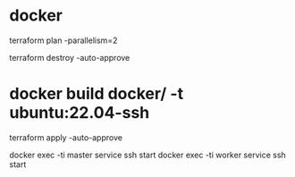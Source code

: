 # docker

terraform plan -parallelism=2

terraform destroy -auto-approve

# docker build docker/ -t ubuntu:22.04-ssh

terraform apply -auto-approve

docker exec -ti master service ssh start
docker exec -ti worker service ssh start